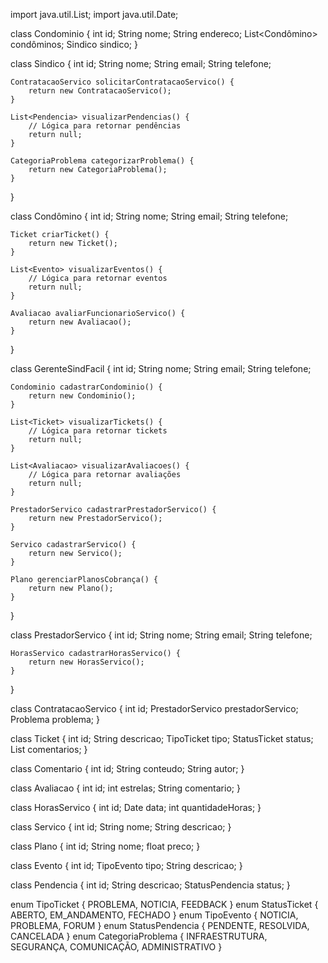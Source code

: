 import java.util.List;
import java.util.Date;

class Condominio {
int id;
String nome;
String endereco;
List<Condômino> condôminos;
Sindico sindico;
}

class Sindico {
int id;
String nome;
String email;
String telefone;

    ContratacaoServico solicitarContratacaoServico() {
        return new ContratacaoServico();
    }

    List<Pendencia> visualizarPendencias() {
        // Lógica para retornar pendências
        return null;
    }

    CategoriaProblema categorizarProblema() {
        return new CategoriaProblema();
    }
}

class Condômino {
int id;
String nome;
String email;
String telefone;

    Ticket criarTicket() {
        return new Ticket();
    }

    List<Evento> visualizarEventos() {
        // Lógica para retornar eventos
        return null;
    }

    Avaliacao avaliarFuncionarioServico() {
        return new Avaliacao();
    }
}

class GerenteSindFacil {
int id;
String nome;
String email;
String telefone;

    Condominio cadastrarCondominio() {
        return new Condominio();
    }

    List<Ticket> visualizarTickets() {
        // Lógica para retornar tickets
        return null;
    }

    List<Avaliacao> visualizarAvaliacoes() {
        // Lógica para retornar avaliações
        return null;
    }

    PrestadorServico cadastrarPrestadorServico() {
        return new PrestadorServico();
    }

    Servico cadastrarServico() {
        return new Servico();
    }

    Plano gerenciarPlanosCobrança() {
        return new Plano();
    }
}

class PrestadorServico {
int id;
String nome;
String email;
String telefone;

    HorasServico cadastrarHorasServico() {
        return new HorasServico();
    }
}

class ContratacaoServico {
int id;
PrestadorServico prestadorServico;
Problema problema;
}

class Ticket {
int id;
String descricao;
TipoTicket tipo;
StatusTicket status;
List<Comentario> comentarios;
}

class Comentario {
int id;
String conteudo;
String autor;
}

class Avaliacao {
int id;
int estrelas;
String comentario;
}

class HorasServico {
int id;
Date data;
int quantidadeHoras;
}

class Servico {
int id;
String nome;
String descricao;
}

class Plano {
int id;
String nome;
float preco;
}

class Evento {
int id;
TipoEvento tipo;
String descricao;
}

class Pendencia {
int id;
String descricao;
StatusPendencia status;
}

enum TipoTicket { PROBLEMA, NOTICIA, FEEDBACK }
enum StatusTicket { ABERTO, EM_ANDAMENTO, FECHADO }
enum TipoEvento { NOTICIA, PROBLEMA, FORUM }
enum StatusPendencia { PENDENTE, RESOLVIDA, CANCELADA }
enum CategoriaProblema { INFRAESTRUTURA, SEGURANÇA, COMUNICAÇÃO, ADMINISTRATIVO }